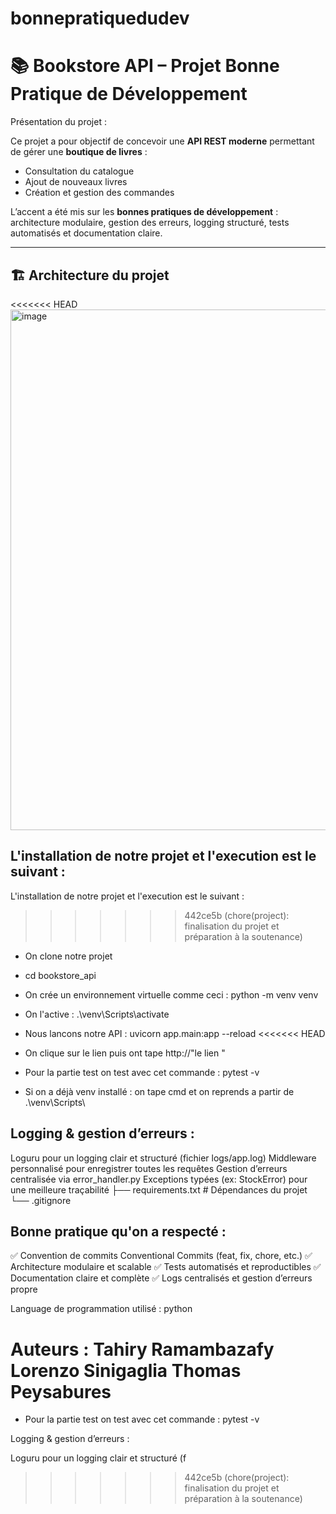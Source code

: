 # bonnepratiquedudev
# 📚 Bookstore API – Projet Bonne Pratique de Développement

Présentation du projet : 

Ce projet a pour objectif de concevoir une **API REST moderne** permettant de gérer une **boutique de livres** :  
- Consultation du catalogue  
- Ajout de nouveaux livres  
- Création et gestion des commandes  

L’accent a été mis sur les **bonnes pratiques de développement** :  
architecture modulaire, gestion des erreurs, logging structuré, tests automatisés et documentation claire.

---

## 🏗️ Architecture du projet

<<<<<<< HEAD
<img width="700" height="833" alt="image" src="https://github.com/user-attachments/assets/73ebe73b-da64-4b24-a534-d6d5d61f422f" />


## L'installation de notre projet et l'execution est le suivant : 

L'installation de notre projet et l'execution est le suivant : 
>>>>>>> 442ce5b (chore(project): finalisation du projet et préparation à la soutenance)
- On clone notre projet
- cd bookstore_api

- On crée un environnement virtuelle comme ceci : python -m venv venv
- On l'active : .\venv\Scripts\activate
- Nous lancons notre API : uvicorn app.main:app --reload
<<<<<<< HEAD
- On clique sur le lien puis ont tape http://"le lien " 
- Pour la partie test on test avec cet commande : pytest -v

- Si on a déjà venv installé : on tape cmd et on reprends a partir de .\venv\Scripts\


## Logging & gestion d’erreurs : 

Loguru pour un logging clair et structuré (fichier logs/app.log)
Middleware personnalisé pour enregistrer toutes les requêtes
Gestion d’erreurs centralisée via error_handler.py
Exceptions typées (ex: StockError) pour une meilleure traçabilité
├── requirements.txt                # Dépendances du projet
└── .gitignore


## Bonne pratique qu'on a respecté :
✅ Convention de commits Conventional Commits (feat, fix, chore, etc.)
✅ Architecture modulaire et scalable
✅ Tests automatisés et reproductibles
✅ Documentation claire et complète
✅ Logs centralisés et gestion d’erreurs propre

Language de programmation utilisé : python 

Auteurs : 
Tahiry Ramambazafy
Lorenzo Sinigaglia
Thomas Peysabures
=======
- Pour la partie test on test avec cet commande : pytest -v

Logging & gestion d’erreurs : 

Loguru pour un logging clair et structuré (f
>>>>>>> 442ce5b (chore(project): finalisation du projet et préparation à la soutenance)
